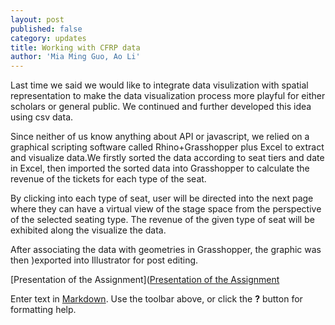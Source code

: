 ```yaml
---
layout: post
published: false
category: updates
title: Working with CFRP data
author: 'Mia Ming Guo, Ao Li'
---
```

Last time we said we would like to integrate data visulization with spatial representation to make the data visualization process more playful for either scholars or general public. We continued and further developed this idea using csv data.

Since neither of us know anything about API or javascript, we relied on a graphical scripting software called Rhino+Grasshopper plus Excel to extract and visualize data.We firstly sorted the data according to seat tiers and date in Excel, then imported the sorted data into Grasshopper to calculate the revenue of the tickets for each type of the seat. 

By clicking into each type of seat, user will be directed into the next page where they can have a virtual view of the stage space from the perspective of the selected seating type. The revenue of the given type of seat will be exhibited along the visualize the data.

After associating the data with geometries in Grasshopper, the graphic was then )exported into Illustrator for post editing.

[Presentation of the Assignment]([Presentation of the Assignment](https://drive.google.com/open?id=0B2zsaetY8oKObEhpanNIY2R5NWs)

Enter text in [Markdown](http://daringfireball.net/projects/markdown/). Use the toolbar above, or click the **?** button for formatting help.
